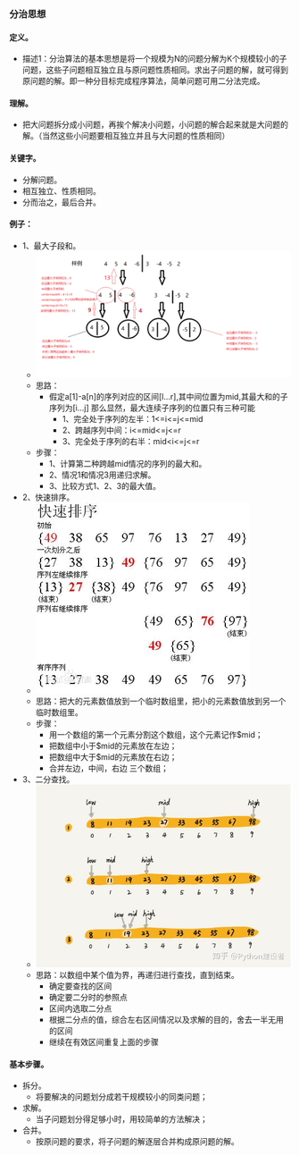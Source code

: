### 分治思想
#### 定义。
- 描述1：分治算法的基本思想是将一个规模为N的问题分解为K个规模较小的子问题，这些子问题相互独立且与原问题性质相同。求出子问题的解，就可得到原问题的解。即一种分目标完成程序算法，简单问题可用二分法完成。
#### 理解。
- 把大问题拆分成小问题，再挨个解决小问题，小问题的解合起来就是大问题的解。（当然这些小问题要相互独立并且与大问题的性质相同）
#### 关键字。
- 分解问题。
- 相互独立、性质相同。
- 分而治之，最后合并。
#### 例子：

- 1、最大子段和。
  - ![](./images/最大子段和.png)
  - 思路：
    - 假定a[1]-a[n]的序列对应的区间[l...r],其中间位置为mid,其最大和的子序列为[i...j]
    那么显然，最大连续子序列的位置只有三种可能
      - 1、完全处于序列的左半：1<=i<=j<=mid
      - 2、跨越序列中间：i<=mid<=j<=r
      - 3、完全处于序列的右半：mid<i<=j<=r
  - 步骤：
    - 1、计算第二种跨越mid情况的序列的最大和。
    - 2、情况1和情况3用递归求解。
    - 3、比较方式1、2、3的最大值。
- 2、快速排序。
  - ![](./images/QuickSort.jpg)
  - 思路：把大的元素数值放到一个临时数组里，把小的元素数值放到另一个临时数组里。
  - 步骤：
    - 用一个数组的第一个元素分割这个数组，这个元素记作$mid；
    - 把数组中小于$mid的元素放在左边；
    - 把数组中大于$mid的元素放在右边；
    - 合并左边，中间，右边 三个数组；
- 3、二分查找。
  - ![](./images/二分查找.jpg)
  - 思路：以数组中某个值为界，再递归进行查找，直到结束。
    - 确定要查找的区间
    - 确定要二分时的参照点
    - 区间内选取二分点
    - 根据二分点的值，综合左右区间情况以及求解的目的，舍去一半无用的区间
    - 继续在有效区间重复上面的步骤

#### 基本步骤。
- 拆分。
  - 将要解决的问题划分成若干规模较小的同类问题；
- 求解。
  - 当子问题划分得足够小时，用较简单的方法解决；
- 合并。
  - 按原问题的要求，将子问题的解逐层合并构成原问题的解。